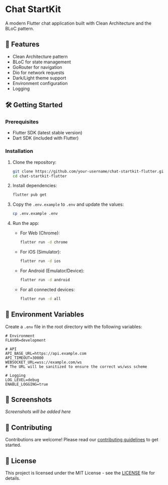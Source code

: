 # Chat StartKit

A modern Flutter chat application built with Clean Architecture and the BLoC pattern.

## 🚀 Features

- Clean Architecture pattern
- BLoC for state management
- GoRouter for navigation
- Dio for network requests
- Dark/Light theme support
- Environment configuration
- Logging

## 🛠️ Getting Started

### Prerequisites

- Flutter SDK (latest stable version)
- Dart SDK (included with Flutter)

### Installation

1. Clone the repository:
   ```bash
   git clone https://github.com/your-username/chat-startkit-flutter.git
   cd chat-startkit-flutter
   ```

2. Install dependencies:
   ```bash
   flutter pub get
   ```

3. Copy the `.env.example` to `.env` and update the values:
   ```bash
   cp .env.example .env
   ```

4. Run the app:
   - For Web (Chrome):
     ```bash
     flutter run -d chrome
     ```
   - For iOS (Simulator):
     ```bash
     flutter run -d ios
     ```
   - For Android (Emulator/Device):
     ```bash
     flutter run -d android
     ```
   - For all connected devices:
     ```bash
     flutter run -d all
     ```

## 📝 Environment Variables

Create a `.env` file in the root directory with the following variables:

```env
# Environment
FLAVOR=development

# API
API_BASE_URL=https://api.example.com
API_TIMEOUT=30000
WEBSOCKET_URL=wss://example.com/ws
# The URL will be sanitized to ensure the correct ws/wss scheme

# Logging
LOG_LEVEL=debug
ENABLE_LOGGING=true
```

## 📱 Screenshots

*Screenshots will be added here*

## 🤝 Contributing

Contributions are welcome! Please read our [contributing guidelines](CONTRIBUTING.md) to get started.

## 📄 License

This project is licensed under the MIT License - see the [LICENSE](LICENSE) file for details.